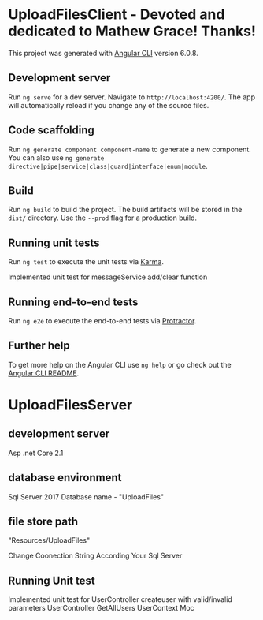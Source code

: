 # UploadFilesClient - Devoted and dedicated to Mathew Grace! Thanks!

This project was generated with [Angular CLI](https://github.com/angular/angular-cli) version 6.0.8.

## Development server

Run `ng serve` for a dev server. Navigate to `http://localhost:4200/`. The app will automatically reload if you change any of the source files.

## Code scaffolding

Run `ng generate component component-name` to generate a new component. You can also use `ng generate directive|pipe|service|class|guard|interface|enum|module`.

## Build

Run `ng build` to build the project. The build artifacts will be stored in the `dist/` directory. Use the `--prod` flag for a production build.

## Running unit tests

Run `ng test` to execute the unit tests via [Karma](https://karma-runner.github.io).

Implemented unit test for messageService add/clear function

## Running end-to-end tests

Run `ng e2e` to execute the end-to-end tests via [Protractor](http://www.protractortest.org/).

## Further help

To get more help on the Angular CLI use `ng help` or go check out the [Angular CLI README](https://github.com/angular/angular-cli/blob/master/README.md).

# UploadFilesServer

## development server
Asp .net Core 2.1
## database environment
Sql Server 2017
Database name - "UploadFiles"

## file store path
"Resources/UploadFiles"

Change Coonection String According Your Sql Server
## Running Unit test
Implemented unit test for 
    UserController createuser with valid/invalid parameters
    UserController GetAllUsers
    UserContext Moc 
